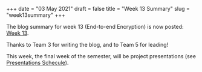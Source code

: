 +++
date = "03 May 2021"
draft = false
title = "Week 13 Summary"
slug = "week13summary"
+++

The blog summary for week 13 (End-to-end Encryption) is now posted: [Week 13](/week13).

Thanks to Team 3 for writing the blog, and to Team 5 for leading!

This week, the final week of the semester, will be project
presentations (see [Presentations
Schecule](https://csethics.github.io/presentations-schedule/)).
